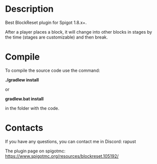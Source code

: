 # Description
Best BlockReset plugin for Spigot 1.8.x+.

After a player places a block, it will change into other blocks in stages by the time (stages are customizable) and then break.
# Compile
To compile the source code use the command:

**./gradlew install**

or

**gradlew.bat install**

in the folder with the code.

# Contacts
If you have any questions, you can contact me in Discord: rapust

The plugin page on spigotmc: https://www.spigotmc.org/resources/blockreset.105192/
